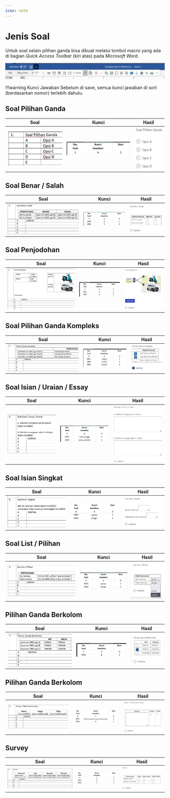 ```yaml
---
icon: note
---
```


# Jenis Soal

Untuk soal selain pilihan ganda bisa dibuat melalui tombol macro yang ada di bagian *Quick Access Toolbar* (kiri atas) pada *Microsoft Word*. 

[![](../images/quick-access-toolbar.jpg)](../images/quick-access-toolbar.jpg)

!!!warning Kunci Jawaban
Sebelum di save, semua  kunci jawaban di sort (berdasarkan nomor)  terlebih dahulu.

## Soal Pilihan Ganda

Soal | Kunci | Hasil
-----|-------|------
[![](../images/pilgan.jpg)](../images/pilgan.jpg) | [![](../images/kunci-pilgan.jpg)](../images/kunci-pilgan.jpg) | [![](../images/soal-pilgan.jpg)](../images/soal-pilgan.jpg)

## Soal Benar / Salah

Soal | Kunci | Hasil
-----|-------|------
[![](../images/benar-salah.jpg)](../images/benar-salah.jpg) | [![](../images/kunci-benar-salah.jpg)](../images/kunci-benar-salah.jpg) | [![](../images/soal-benar-salah.jpg)](../images/soal-benar-salah.jpg)

## Soal Penjodohan

Soal | Kunci | Hasil
-----|-------|------
[![](../images/penjodohan.jpg)](../images/penjodohan.jpg) | [![](../images/kunci-penjodohan.jpg)](../images/kunci-penjodohan.jpg) | [![](../images/soal-penjodohan.jpg)](../images/soal-penjodohan.jpg)

## Soal Pilihan Ganda Kompleks

Soal | Kunci | Hasil
-----|-------|------
[![](../images/pilgan-kompleks.jpg)](../images/pilgan-kompleks.jpg) | [![](../images/kunci-pilgan-kompleks.jpg)](../images/kunci-pilgan-kompleks.jpg) | [![](../images/soal-pilgan-kompleks.jpg)](../images/soal-pilgan-kompleks.jpg)

## Soal Isian / Uraian / Essay

Soal | Kunci | Hasil
-----|-------|------
[![](../images/essay.jpg)](../images/essay.jpg) | [![](../images/kunci-essay.jpg)](../images/kunci-essay.jpg) | [![](../images/soal-essay.jpg)](../images/soal-essay.jpg)

## Soal Isian Singkat

Soal | Kunci | Hasil
-----|-------|------
[![](../images/isian-singkat.jpg)](../images/isian-singkat.jpg) | [![](../images/kunci-isian-singkat.jpg)](../images/kunci-isian-singkat.jpg) | [![](../images/soal-isian-singkat.jpg)](../images/soal-isian-singkat.jpg)

## Soal List / Pilihan

Soal | Kunci | Hasil
-----|-------|------
[![](../images/list.jpg)](../images/list.jpg) | [![](../images/kunci-list.jpg)](../images/kunci-list.jpg) | [![](../images/soal-list.jpg)](../images/soal-list.jpg)

## Pilihan Ganda Berkolom

Soal | Kunci | Hasil
-----|-------|------
[![](../images/pilgan-kolom.jpg)](../images/pilgan-kolom.jpg) | [![](../images/kunci-pilgan-kolom.jpg)](../images/kunci-pilgan-kolom.jpg) | [![](../images/soal-pilgan-berkolom.jpg)](../images/soal-pilgan-berkolom.jpg)

## Pilihan Ganda Berkolom

Soal | Kunci | Hasil
-----|-------|------
[![](../images/setuju-tidak.jpg)](../images/setuju-tidak.jpg) | [![](../images/kunci-setuju-tidak.jpg)](../images/kunci-setuju-tidak.jpg) | [![](../images/soal-setuju-tidak-alasan.jpg)](../images/soal-setuju-tidak-alasan.jpg)

## Survey

Soal | Kunci | Hasil
-----|-------|------
[![](../images/survey.jpg)](../images/survey.jpg) | [![](../images/kunci-survey.jpg)](../images/kunci-survey.jpg) | [![](../images/soal-survey.jpg)](../images/soal-survey.jpg)

